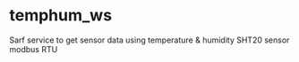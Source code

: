 # temphum_ws
Sarf service to get sensor data using temperature &amp; humidity SHT20 sensor modbus RTU
